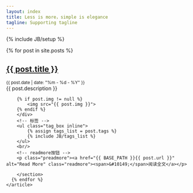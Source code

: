 ```yaml
---
layout: index
title: Less is more，simple is elegance
tagline: Supporting tagline
---
```

{% include JB/setup %}




<div id="content">
    <article id="post_list">
      {% for post in site.posts %}
        <section class="post">
          <h2><a href="{{ BASE_PATH }}{{ post.url }}" class="title">{{ post.title }}</a></h2>
          <small class="meta">{{ post.date | date: "%m - %d - %Y" }}</small>
        <div class="content">
        {{ post.description }}
        
        {% if post.img != null %}
            <img src="{{ post.img }}">
        {% endif %}
        </div>
        <!-- 标签 -->
        <ul class="tag_box inline">
      		{% assign tags_list = post.tags %}
      		{% include JB/tags_list %}
      	</ul>
        <br/>
      	<!-- readmore按钮 -->
        <p class="preadmore"><a href="{{ BASE_PATH }}{{ post.url }}" alt="Read More" class="readmore"><span>&#10149;</span>阅读全文</a></p>
         
        </section>
      {% endfor %}
    </article>
</div>



